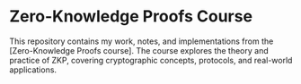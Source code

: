 # Zero-Knowledge Proofs Course

This repository contains my work, notes, and implementations from the [Zero-Knowledge Proofs course]. The course explores the theory and practice of ZKP, covering cryptographic concepts, protocols, and real-world applications.

